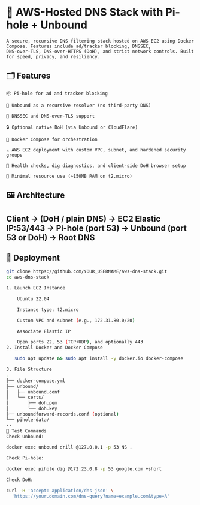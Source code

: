 # 🔐 AWS-Hosted DNS Stack with Pi-hole + Unbound

    A secure, recursive DNS filtering stack hosted on AWS EC2 using Docker Compose. Features include ad/tracker blocking, DNSSEC, 
    DNS-over-TLS, DNS-over-HTTPS (DoH), and strict network controls. Built for speed, privacy, and resiliency.

## 🗂️ Features

    📦 Pi-hole for ad and tracker blocking

    🔁 Unbound as a recursive resolver (no third-party DNS)

    🔐 DNSSEC and DNS-over-TLS support

    🔒 Optional native DoH (via Unbound or CloudFlare)

    🧩 Docker Compose for orchestration

    ☁️ AWS EC2 deployment with custom VPC, subnet, and hardened security groups

    🧪 Health checks, dig diagnostics, and client-side DoH browser setup

    🎯 Minimal resource use (~150MB RAM on t2.micro)

## 🖼️ Architecture

Client → (DoH / plain DNS) → EC2 Elastic IP:53/443
          → Pi-hole (port 53) → Unbound (port 53 or DoH) → Root DNS
---

## 🚀 Deployment

```bash
git clone https://github.com/YOUR_USERNAME/aws-dns-stack.git
cd aws-dns-stack

1. Launch EC2 Instance

    Ubuntu 22.04

    Instance type: t2.micro

    Custom VPC and subnet (e.g., 172.31.80.0/20)

    Associate Elastic IP

    Open ports 22, 53 (TCP+UDP), and optionally 443
2. Install Docker and Docker Compose

   sudo apt update && sudo apt install -y docker.io docker-compose

3. File Structure
.
├── docker-compose.yml
├── unbound/
│   ├── unbound.conf
│   └── certs/
│       ├── doh.pem
│       └── doh.key
├── unboundforward-records.conf (optional)
└── pihole-data/
--
🧪 Test Commands
Check Unbound:

docker exec unbound drill @127.0.0.1 -p 53 NS .

Check Pi-hole:

docker exec pihole dig @172.23.0.8 -p 53 google.com +short

Check DoH:

curl -H 'accept: application/dns-json' \
  'https://your.domain.com/dns-query?name=example.com&type=A'


